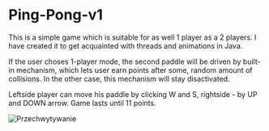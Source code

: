 # Ping-Pong-v1

This is a simple game which is suitable for as well 1 player as a 2 players.
I have created it to get acquainted with threads and animations in Java.

If the user choses 1-player mode, the second paddle will be driven by built-in mechanism, which lets user earn points after some, random amount of collisions. 
In the other case, this mechanism will stay disactivated.

Leftside player can move his paddle by clicking W and S, rightside - by UP and DOWN arrow.
Game lasts until 11 points.

![Przechwytywanie](https://user-images.githubusercontent.com/77751704/115077406-47e4f080-9efe-11eb-8717-abd69b62d5ee.PNG)

